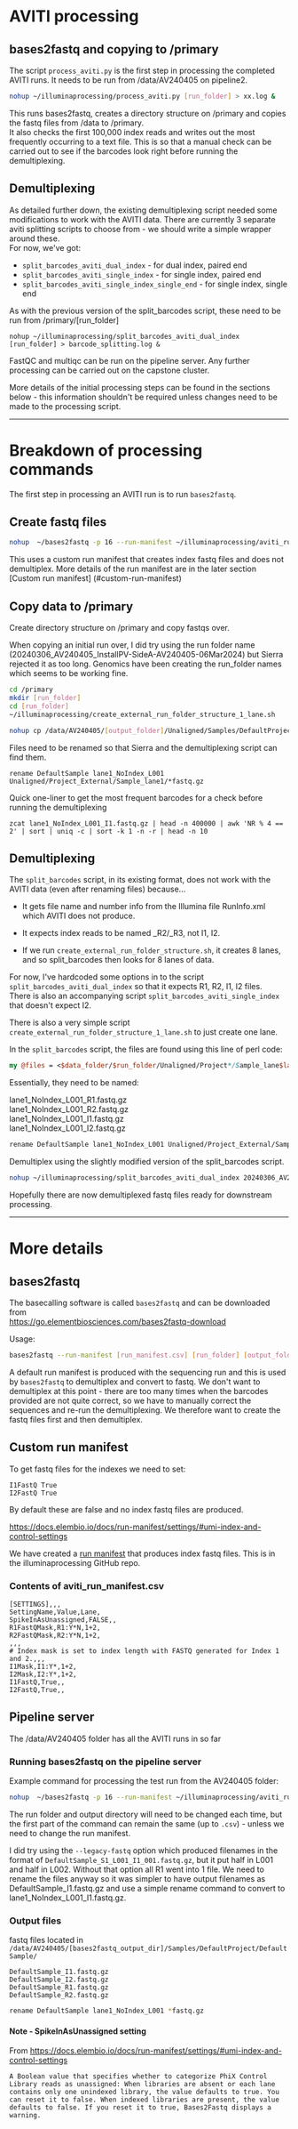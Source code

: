 # AVITI processing

## bases2fastq and copying to /primary

The script `process_aviti.py` is the first step in processing the completed AVITI runs.
It needs to be run from /data/AV240405 on pipeline2.

``` bash
nohup ~/illuminaprocessing/process_aviti.py [run_folder] > xx.log &
```

This runs bases2fastq, creates a directory structure on /primary and copies the fastq files from /data to /primary.   
It also checks the first 100,000 index reads and writes out the most frequently occurring to a text file. This is so that a manual check can be carried out to see if the barcodes look right before running the demultiplexing.

## Demultiplexing

As detailed further down, the existing demultiplexing script needed some modifications to work with the AVITI data. There are currently 3 separate aviti splitting scripts to choose from - we should write a simple wrapper around these.   
For now, we've got:    
- `split_barcodes_aviti_dual_index` - for dual index, paired end
- `split_barcodes_aviti_single_index` - for single index, paired end
- `split_barcodes_aviti_single_index_single_end` - for single index, single end

As with the previous version of the split_barcodes script, these need to be run from /primary/[run_folder]

```
nohup ~/illuminaprocessing/split_barcodes_aviti_dual_index [run_folder] > barcode_splitting.log &
```

FastQC and multiqc can be run on the pipeline server.
Any further processing can be carried out on the capstone cluster.

More details of the initial processing steps can be found in the sections below - this information shouldn't be required unless changes need to be made to the processing script.

------------------------------------------------------------------------------

# Breakdown of processing commands

The first step in processing an AVITI run is to run `bases2fastq`.

## Create fastq files

``` bash
nohup  ~/bases2fastq -p 16 --run-manifest ~/illuminaprocessing/aviti_run_manifest.csv [run_folder] [output_folder]
```

This uses a custom run manifest that creates index fastq files and does not demultiplex. More details of the run manifest are in the later section [Custom run manifest] (#custom-run-manifest)


## Copy data to /primary

Create directory structure on /primary and copy fastqs over.

When copying an initial run over, I did try using the run folder name (20240306_AV240405_InstallPV-SideA-AV240405-06Mar2024) but Sierra rejected it as too long. Genomics have been creating the run_folder names which seems to be working fine.

``` bash
cd /primary
mkdir [run_folder]
cd [run_folder]
~/illuminaprocessing/create_external_run_folder_structure_1_lane.sh

nohup cp /data/AV240405/[output_folder]/Unaligned/Samples/DefaultProject/DefaultSample/*fastq.gz Unaligned/Project_External/Sample_lane1/ > copy.log &
```

Files need to be renamed so that Sierra and the demultiplexing script can find them.

```
rename DefaultSample lane1_NoIndex_L001 Unaligned/Project_External/Sample_lane1/*fastq.gz
```

Quick one-liner to get the most frequent barcodes for a check before running the demultiplexing

```
zcat lane1_NoIndex_L001_I1.fastq.gz | head -n 400000 | awk 'NR % 4 == 2' | sort | uniq -c | sort -k 1 -n -r | head -n 10
```

## Demultiplexing

The `split_barcodes` script, in its existing format, does not work with the AVITI data (even after renaming files) because...

-   It gets file name and number info from the Illumina file RunInfo.xml which AVITI does not produce.

-   It expects index reads to be named \_R2/\_R3, not I1, I2.

-   If we run `create_external_run_folder_structure.sh`, it creates 8 lanes, and so split_barcodes then looks for 8 lanes of data.

For now, I've hardcoded some options in to the script `split_barcodes_aviti_dual_index` so that it expects R1, R2, I1, I2 files.\
There is also an accompanying script `split_barcodes_aviti_single_index` that doesn't expect I2.

There is also a very simple script `create_external_run_folder_structure_1_lane.sh` to just create one lane.

In the `split_barcodes` script, the files are found using this line of perl code:

``` perl
my @files = <$data_folder/$run_folder/Unaligned/Project*/Sample_lane$lane/lane${lane}_NoIndex_L*_${read_number}.fastq.gz>;
```

Essentially, they need to be named:

lane1_NoIndex_L001_R1.fastq.gz\
lane1_NoIndex_L001_R2.fastq.gz\
lane1_NoIndex_L001_I1.fastq.gz\
lane1_NoIndex_L001_I2.fastq.gz

``` bash
rename DefaultSample lane1_NoIndex_L001 Unaligned/Project_External/Sample_lane1/*fastq.gz
```

Demultiplex using the slightly modified version of the split_barcodes script.

``` bash
nohup ~/illuminaprocessing/split_barcodes_aviti_dual_index 20240306_AV240405_InstallPV-SideA > barcode_splitting.log &
```

Hopefully there are now demultiplexed fastq files ready for downstream processing.

------------------------------------------------------------------------

# More details

## bases2fastq

The basecalling software is called `bases2fastq` and can be downloaded from\
<https://go.elementbiosciences.com/bases2fastq-download>

Usage:

``` bash
bases2fastq --run-manifest [run_manifest.csv] [run_folder] [output_folder]
```

A default run manifest is produced with the sequencing run and this is used by `bases2fastq` to demultiplex and convert to fastq. We don't want to demultiplex at this point - there are too many times when the barcodes provided are not quite correct, so we have to manually correct the sequences and re-run the demultiplexing. We therefore want to create the fastq files first and then demultiplex.

## Custom run manifest

To get fastq files for the indexes we need to set:

```         
I1FastQ True
I2FastQ True
```

By default these are false and no index fastq files are produced.

<https://docs.elembio.io/docs/run-manifest/settings/#umi-index-and-control-settings>

We have created a [run manifest](https://github.com/s-andrews/illuminaprocessing/blob/master/aviti_run_manifest.csv) that produces index fastq files. This is in the illuminaprocessing GitHub repo.

### Contents of aviti_run_manifest.csv

```         
[SETTINGS],,,
SettingName,Value,Lane,
SpikeInAsUnassigned,FALSE,,
R1FastQMask,R1:Y*N,1+2,
R2FastQMask,R2:Y*N,1+2,
,,,
# Index mask is set to index length with FASTQ generated for Index 1 and 2.,,,
I1Mask,I1:Y*,1+2,
I2Mask,I2:Y*,1+2,
I1FastQ,True,,
I2FastQ,True,,
```

## Pipeline server

The /data/AV240405 folder has all the AVITI runs in so far

### Running bases2fastq on the pipeline server

Example command for processing the test run from the AV240405 folder:

``` bash
nohup  ~/bases2fastq -p 16 --run-manifest ~/illuminaprocessing/aviti_run_manifest.csv 20240306_AV240405_InstallPV-SideA-AV240405-06Mar2024 20240306_AV240405_InstallPV-SideA-AV240405-06Mar2024/Unaligned
```

The run folder and output directory will need to be changed each time, but the first part of the command can remain the same (up to `.csv`) - unless we need to change the run manifest.   

I did try using the `--legacy-fastq` option which produced filenames in the format of `DefaultSample_S1_L001_I1_001.fastq.gz`, but it put half in L001 and half in L002. Without that option all R1 went into 1 file. We need to rename the files anyway so it was simpler to have output filenames as DefaultSample_I1.fastq.gz and use a simple rename command to convert to lane1_NoIndex_L001_I1.fastq.gz.


### Output files

fastq files located in `/data/AV240405/[bases2fastq_output_dir]/Samples/DefaultProject/DefaultSample/`

```         
DefaultSample_I1.fastq.gz
DefaultSample_I2.fastq.gz
DefaultSample_R1.fastq.gz
DefaultSample_R2.fastq.gz
```

``` bash
rename DefaultSample lane1_NoIndex_L001 *fastq.gz
```

#### Note - SpikeInAsUnassigned setting

From https://docs.elembio.io/docs/run-manifest/settings/#umi-index-and-control-settings

```         
A Boolean value that specifies whether to categorize PhiX Control Library reads as unassigned: When libraries are absent or each lane contains only one unindexed library, the value defaults to true. You can reset it to false. When indexed libraries are present, the value defaults to false. If you reset it to true, Bases2Fastq displays a warning.
```
